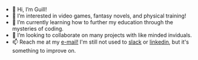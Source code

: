 - 👋 Hi, I’m Guill!
- 👀 I’m interested in video games, fantasy novels, and physical training!
- 🌱 I’m currently learning how to further my education through the mysteries of coding.
- 💞️ I’m looking to collaborate on many projects with like minded inviduals. 
- 📫 Reach me at my <a href="mailto:gijcancer@gmail.com">e-mail!</a> I'm still not used to <a href="https://app.slack.com/client/T028GLGJNT1/browse-files/user_profile/U03DZDWCH0D">slack</a> or <a href="https://www.linkedin.com/in/guillermo-jackson-40846723a">linkedin</a>, but it's something to improve on.  

<!---
GIJackson/GIJackson is a ✨ special ✨ repository because its `README.md` (this file) appears on your GitHub profile.
You can click the Preview link to take a look at your changes.
--->
